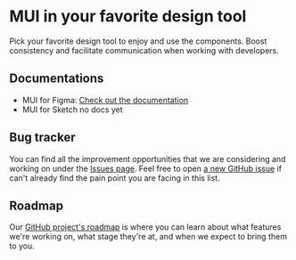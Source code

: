 # MUI in your favorite design tool

Pick your favorite design tool to enjoy and use the components. Boost consistency and facilitate communication when working with developers.

## Documentations

- MUI for Figma: [Check out the documentation](https://mui.com/figma/getting-started/)
- MUI for Sketch no docs yet

## Bug tracker

You can find all the improvement opportunities that we are considering and working on under the [Issues page](https://github.com/mui/mui-design-kits/issues).
Feel free to open [a new GitHub issue](https://github.com/mui/mui-design-kits/issues/new) if can't already find the pain point you are facing in this list.

## Roadmap

Our [GitHub project's roadmap](https://github.com/orgs/mui/projects/36) is where you can learn about what features we're working on, what stage they're at, and when we expect to bring them to you.
